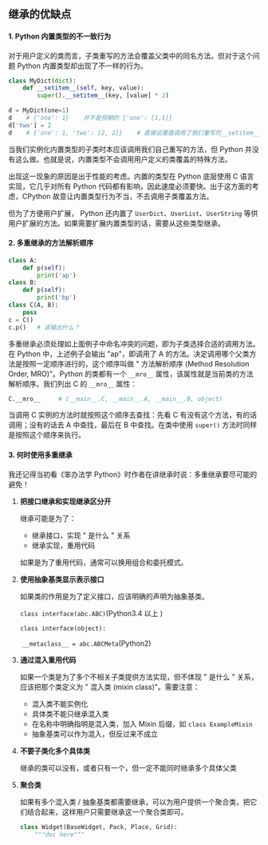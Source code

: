## 继承的优缺点

#### 1. Python 内置类型的不一致行为

对于用户定义的类而言，子类重写的方法会覆盖父类中的同名方法。但对于这个问题 Python 内置类型却出现了不一样的行为。

```python
class MyDict(dict):
    def __setitem__(self, key, value):
        super().__setitem__(key, [value] * 2)
        
d = MyDict(one=1)
d    # {'one': 1}    并不是预期的 {'one': [1,1]}
d['two'] = 2
d    # {'one': 1, 'two': [2, 2]}    # 直接设置值调用了我们重写的__setitem__方法
```

当我们实例化内置类型的子类时本应该调用我们自己重写的方法，但 Python 并没有这么做。也就是说，内置类型不会调用用户定义的类覆盖的特殊方法。

出现这一现象的原因是出于性能的考虑。内置的类型在 Python 底层使用 C 语言实现，它几乎对所有 Python 代码都有影响，因此速度必须要快。出于这方面的考虑，CPython 故意让内置类型行为不当，不去调用子类覆盖方法。

但为了方便用户扩展， Python 还内置了 `UserDict`、`UserList`、`UserString` 等供用户扩展的方法。如果需要扩展内置类型的话，需要从这些类型继承。

#### 2. 多重继承的方法解析顺序

```python
class A:
    def p(self):
        print('ap')
class B:
    def p(self):
        print('bp')
class C(A, B):
    pass
c = C()
c.p()   # 该输出什么？
```

多重继承必须处理如上面例子中命名冲突的问题，即为子类选择合适的调用方法。在 Python 中，上述例子会输出 "ap"，即调用了 A 的方法。决定调用哪个父类方法是按照一定顺序进行的，这个顺序叫做 " 方法解析顺序 (Method Resolution Order, MRO)"。Python 的类都有一个 `__mro__` 属性，该属性就是当前类的方法解析顺序。我们列出 C 的 `__mro__` 属性：

```python
C.__mro__     # (__main__.C, __main__.A, __main__.B, object)
```

 当调用 C 实例的方法时就按照这个顺序去查找：先看 C 有没有这个方法，有的话调用；没有的话去 A 中查找，最后在 B 中查找。在类中使用 `super()` 方法时同样是按照这个顺序来执行。

#### 3. 何时使用多重继承

我还记得当初看《笨办法学 Python》时作者在讲继承时说：多重继承要尽可能的避免！

1. **把接口继承和实现继承区分开**

   继承可能是为了：

   - 继承接口，实现 " 是什么 " 关系
   - 继承实现，重用代码

   如果是为了重用代码，通常可以换用组合和委托模式。

2. **使用抽象基类显示表示接口**

   如果类的作用是为了定义接口，应该明确的声明为抽象基类。

   `class interface(abc.ABC)`(Python3.4 以上 )

   `class interface(object):`

   ​	`__metaclass__ = abc.ABCMeta`(Python2)

3. **通过混入重用代码**

   如果一个类是为了多个不相关子类提供方法实现，但不体现 " 是什么 " 关系，应该把那个类定义为 " 混入类 (mixin class)"。需要注意：

   - 混入类不能实例化
   - 具体类不能只继承混入类
   - 在名称中明确指明是混入类，加入 Mixin 后缀，如 `class ExampleMixin`
   - 抽象基类可以作为混入，但反过来不成立

4. **不要子类化多个具体类**

   继承的类可以没有，或者只有一个，但一定不能同时继承多个具体父类

5. **聚合类**

   如果有多个混入类 / 抽象基类都需要继承，可以为用户提供一个聚合类，把它们结合起来，这样用户只需要继承这一个聚合类即可。

   ```python
   class Widget(BaseWidget, Pack, Place, Grid):
       """doc here"""
   ```

   ​